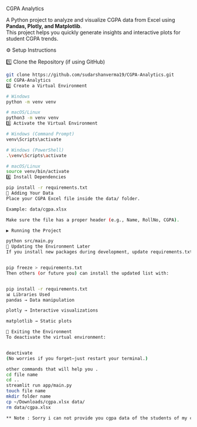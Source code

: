 CGPA Analytics

A Python project to analyze and visualize CGPA data from Excel using **Pandas, Plotly, and Matplotlib**.  
This project helps you quickly generate insights and interactive plots for student CGPA trends.


⚙️ Setup Instructions

 1️⃣ Clone the Repository (if using GitHub)
```bash
git clone https://github.com/sudarshanverma19/CGPA-Analytics.git
cd CGPA-Analytics
2️⃣ Create a Virtual Environment

# Windows
python -m venv venv

# macOS/Linux
python3 -m venv venv
3️⃣ Activate the Virtual Environment

# Windows (Command Prompt)
venv\Scripts\activate

# Windows (PowerShell)
.\venv\Scripts\activate

# macOS/Linux
source venv/bin/activate
4️⃣ Install Dependencies

pip install -r requirements.txt
📂 Adding Your Data
Place your CGPA Excel file inside the data/ folder.

Example: data/cgpa.xlsx

Make sure the file has a proper header (e.g., Name, RollNo, CGPA).

▶️ Running the Project

python src/main.py
🔄 Updating the Environment Later
If you install new packages during development, update requirements.txt with:


pip freeze > requirements.txt
Then others (or future you) can install the updated list with:


pip install -r requirements.txt
📊 Libraries Used
pandas → Data manipulation

plotly → Interactive visualizations

matplotlib → Static plots

🛑 Exiting the Environment
To deactivate the virtual environment:


deactivate
(No worries if you forget—just restart your terminal.)

other commands that will help you .
cd file name
cd .. 
streamlit run app/main.py
touch file name
mkdir folder name
cp ~/Downloads/cgpa.xlsx data/
rm data/cgpa.xlsx

** Note : Sorry i can not provide you cgpa data of the students of my college if you have it in your mail that is fine.